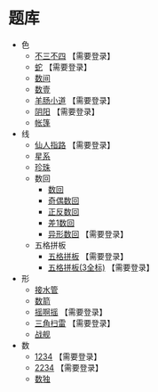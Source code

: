 # 题库
- 色
  - [不三不四](http://www.sudokufans.org.cn/lx/n3.index.php?w=10) 【需要登录】
  - [蛇](http://www.sudokufans.org.cn/lx/she.index.php?w=10) 【需要登录】
  - [数间](https://cn.puzzle-heyawake.com/)
  - [数壹](数壹.md)
  - [羊肠小道](http://www.sudokufans.org.cn/lx/sho.index.php?w=10) 【需要登录】
  - [阴阳](http://www.sudokufans.org.cn/lx/yy.index.php?w=10) 【需要登录】
  - [帐篷](帐篷.md)
- 线
  - [仙人指路](http://www.sudokufans.org.cn/lx/xrzl.index.php?w=10) 【需要登录】
  - [星系](https://cn.puzzle-galaxies.com/)
  - [珍珠](珍珠.md)
  - 数回
      - [数回](数回.md)
      - [奇偶数回](奇偶数回.md)
      - [正反数回](正反数回.md)
      - [差1数回](差1数回.md)
      - [异形数回](http://www.sudokufans.org.cn/lx/loom.index.php?w=16&h=10) 【需要登录】
  - 五格拼板
    - [五格拼板](http://www.sudokufans.org.cn/lx/g5.index.php?w=10) 【需要登录】
    - [五格拼板(3全标)](http://www.sudokufans.org.cn/lx/g3.index.php?w=10) 【需要登录】
- 形
  - [接水管](https://cn.puzzle-pipes.com/)
  - [数箭](数箭.md)
  - [摇啊摇](http://www.sudokufans.org.cn/lx/yay.index.php?w=10) 【需要登录】
  - [三角扫雷](http://www.sudokufans.org.cn/lx/ms.index.php?w=6) 【需要登录】
  - [战舰](https://cn.puzzle-battleships.com/)
- 数
  - [1234](http://www.sudokufans.org.cn/lx/game.index.php?type=1234) 【需要登录】
  - [2234](http://www.sudokufans.org.cn/lx/game.index.php?type=2234) 【需要登录】
  - [数独](https://github.com/zhugelianglongming/sudoku/blob/main/SUMMARY.md)
